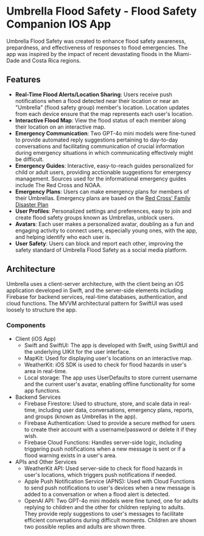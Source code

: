 # Umbrella Flood Safety - Flood Safety Companion IOS App 
Umbrella Flood Safety was created to enhance flood safety awareness, prepardness, and effectiveness of responses to flood emergencies. The app was inspired by the impact of recent devastating floods in the Miami-Dade and Costa Rica regions. 

## Features
- **Real-Time Flood Alerts/Location Sharing**: Users receive push notifications when a flood detected near their location or near an "Umbrella" (flood safety group) member's location. Location updates from each device ensure that the map represents each user's location. 
- **Interactive Flood Map**: View the flood status of each member along their location on an interactive map. 
- **Emergency Communication**: Two GPT-4o mini models were fine-tuned to provide automated reply suggestions pertaining to day-to-day conversations and facilitating communication of crucial information during emergency situations in which communicating effectively might be difficult. 
- **Emergency Guides**: Interactive, easy-to-reach guides personalized for child or adult users, providing acctionable suggestions for emergency management. Sources used for the informational emergency guides include The Red Cross and NOAA. 
- **Emergency Plans**: Users can make emergency plans for members of their Umbrellas. Emergency plans are based on the [Red Cross' Family Disaster Plan](https://www.redcross.org/content/dam/redcross/atg/PDF_s/Preparedness___Disaster_Recovery/General_Preparedness___Recovery/Home/ARC_Family_Disaster_Plan_Template_r083012.pdf)
- **User Profiles**: Personalized settings and preferences, easy to join and create flood safety groups known as Umbrellas, unblock users. 
- **Avatars**: Each user makes a personalized avatar, doubling as a fun and engaging activity to connect users, especially young ones, with the app, and helping identify who each user is. 
- **User Safety**: Users can block and report each other, improving the safety standard of Umbrella Flood Safety as a social media platform. 

## Architecture
Umbrella uses a client-server architecture, with the client being an iOS application developed in Swift, and the server-side elements including Firebase for backend services, real-time databases, authentication, and cloud functions. The MVVM architectural pattern for SwiftUI was used loosely to structure the app. 

### Components 
- Client (iOS App)
    - Swift and SwiftUI: The app is developed with Swift, using SwiftUI and the underlying UIKit for the user interface. 
    - MapKit: Used for displaying user's locations on an interactive map. 
    - WeatherKit: iOS SDK is used to check for flood hazards in user's area in real-time. 
    - Local storage: The app uses UserDefaults to store current username and the current user's avatar, enabling offline functionality for some app functions. 
-  Backend Services
    - Firebase Firestore: Used to structure, store, and scale data in real-time, including user data, conversations, emergency plans, reports, and groups (known as Umbrellas in the app).
    - Firebase Authentication: Used to provide a secure method for users to create their account with a username/password or delete it if they wish. 
    - Firebase Cloud Functions: Handles server-side logic, including triggering push notifications when a new message is sent or if a flood warning exists in a user's area. 
- APIs and Other Services
    - WeatherKit API: Used server-side to check for flood hazards in user's locations, which triggers push notifications if needed. 
    - Apple Push Notification Service (APNS): Used with Cloud Functions to send push notifications to user's devices when a new message is added to a conversation or when a flood alert is detected. 
    - OpenAI API: Two GPT-4o mini models were fine tuned, one for adults replying to children and the other for children replying to adults. They provide reply suggestions to user's messages to facilitate efficient conversations during difficult moments. Children are shown two possible replies and adults are shown three. 
